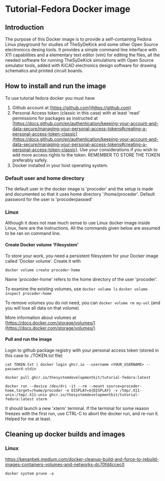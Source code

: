 # Tutorial-Fedora Docker image

## Introduction
The purpose of this Docker image is to provide a self-containing Fedora Linux
playground for studies of TheSyDeKick and some other Open Source electroniccs 
desing tools. It provides a simple command line interface with X11 capabilities
and a elementary text editor (vim) for editing the files, all the needed software 
for running TheSyDeKick simulations with Open Source simulator tools, added with KiCAD 
electronics design software for drawing schematics and printed circuit boards.    

## How to install and run the image 
To use tutorial fedora docker you  must have

  1. Github account at [https://github.com](https://github.com)
  2. Personal Access token (classic in this case) with at least 'read' permissions for
     packages as instructed at [https://docs.github.com/en/authentication/keeping-your-account-and-data-secure/managing-your-personal-access-tokens#creating-a-personal-access-token-classic](https://docs.github.com/en/authentication/keeping-your-account-and-data-secure/managing-your-personal-access-tokens#creating-a-personal-access-token-classic).
     Use your considerations if you wish to add more access rights to the token. REMEMBER TO STORE THE TOKEN preferably safely. 
  4. Docker installed in your host operating system.

### Default user and home directory
The default user in the docker image is 'procoder' and the setup is made and documented so that 
it uses home directory '/home/proceder'. Default password for the user is 'procoderpasswd'

### Linux
Although it does not mae much sense to use Linux docker image inside Linux,
here are the instructions. All the commands given below are assumed to be ran on command line.

#### Create Docker volume 'Filesystem'
To store your work, you need a persistent filesystem for your Docker image called 'Docker volume'.
Create it with

`docker volume create procoder-home`

Name 'procoder-home' refers to the home directory of the user 'procoder'.

To examine the existing volumes, use
`docker volume ls`
`docker volume inspect procoder-home`

To remove volumes you do not need, you can
`docker volume rm my-vol` (and you  will lose all data on that volume)

More information about volumes at [https://docs.docker.com/storage/volumes/](https://docs.docker.com/storage/volumes/)

#### Pull and run the image
Login to github package registry with your personal access token (stored in this case to ./TOKEN.txt 
file)
```
cat TOKEN.txt | docker login ghcr.io --username <YOUR_USERNAME> --password-stdin

docker pull ghcr.io/thesystemdevelopmentkit/tutorial-fedora:latest

docker run --device /dev/dri -it --rm --mount source=procoder-home,target=/home/procoder -e DISPLAY=${DISPLAY} -v /tmp/.X11-unix:/tmp/.X11-unix ghcr.io/thesystemdevelopmentkit/tutorial-fedora:latest xterm
```

It should launch a new 'xterm' terminal. If the terminal for some reason freezes with the first run, use CTRL-C to abort the docker run, and re-run it. Helped for me at least.

## Cleaning up docker builds and images
### Linux
https://kenanbek.medium.com/docker-cleanup-build-and-force-to-rebuild-images-containers-volumes-and-networks-dc70fd4ccec0

`docker system prune -a`

